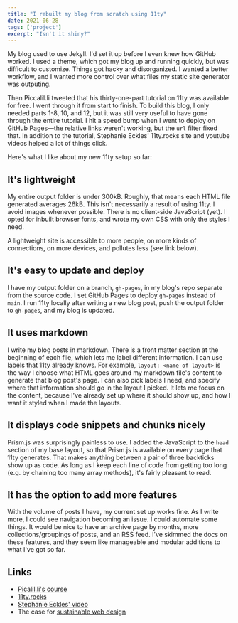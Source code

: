 ```yaml
---
title: "I rebuilt my blog from scratch using 11ty"
date: 2021-06-28
tags: ['project']
excerpt: "Isn't it shiny?"
---
```


My blog used to use Jekyll. I'd set it up before I even knew how GitHub worked. I used a theme, which got my blog up and running quickly, but was difficult to customize. Things got hacky and disorganized. I wanted a better workflow, and I wanted more control over what files my static site generator was outputing. 

Then Piccalil.li tweeted that his thirty-one-part tutorial on 11ty was available for free. I went through it from start to finish. To build this blog, I only needed parts 1-8, 10, and 12, but it was still very useful to have gone through the entire tutorial. I hit a speed bump when I went to deploy on GitHub Pages—the relative links weren't working, but the `url` filter fixed that. In addition to the tutorial, Stephanie Eckles' 11ty.rocks site and youtube videos helped a lot of things click. 

Here's what I like about my new 11ty setup so far:

## It's lightweight
My entire output folder is under 300kB. Roughly, that means each HTML file generated averages 26kB. This isn't necessarily a result of using 11ty. I avoid images whenever possible. There is no client-side JavaScript (yet). I opted for inbuilt browser fonts, and wrote my own CSS with only the styles I need. 

A lightweight site is accessible to more people, on more kinds of connections, on more devices, and pollutes less (see link below). 

## It's easy to update and deploy
I have my output folder on a branch, `gh-pages`, in my blog's repo separate from the source code. I set GitHub Pages to deploy `gh-pages` instead of `main`. I run 11ty locally after writing a new blog post, push the output folder to `gh-pages`, and my blog is updated. 

## It uses markdown
I write my blog posts in markdown. There is a front matter section at the beginning of each file, which lets me label different information. I can use labels that 11ty already knows. For example, `layout: <name of layout>` is the way I choose what HTML goes around my markdown file's content to generate that blog post's page. I can also pick labels I need, and specify where that information should go in the layout I picked. It lets me focus on the content, because I've already set up where it should show up, and how I want it styled when I made the layouts.

## It displays code snippets and chunks nicely
Prism.js was surprisingly painless to use. I added the JavaScript to the `head` section of my base layout, so that Prism.js is available on every page that 11ty generates. That makes anything between a pair of three backticks show up as code. As long as I keep each line of code from getting too long (e.g. by chaining too many array methods), it's fairly pleasant to read.

## It has the option to add more features
With the volume of posts I have, my current set up works fine. As I write more, I could see navigation becoming an issue. I could automate some things. It would be nice to have an archive page by months, more collections/groupings of posts, and an RSS feed. I've skimmed the docs on these features, and they seem like manageable and modular additions to what I've got so far.

## Links
- [Picalil.li's course](https://piccalil.li/course/learn-eleventy-from-scratch/)
- [11ty.rocks](https://11ty.rocks)
- [Stephanie Eckles' video](https://www.youtube.com/watch?v=KKSEs0m6eVY)
- The case for [sustainable web design](https://branch.climateaction.tech/issues/issue-1/hands-on-sustainable-web-design/)

